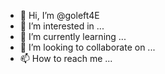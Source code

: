- 👋 Hi, I’m @goleft4E
- 👀 I’m interested in ...
- 🌱 I’m currently learning ...
- 💞️ I’m looking to collaborate on ...
- 📫 How to reach me ...

<!---
goleft4E/goleft4E is a ✨ special ✨ repository because its `README.md` (this file) appears on your GitHub profile.
You can click the Preview link to take a look at your changes.
--->

